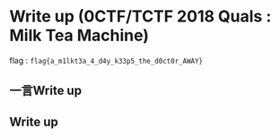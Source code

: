 # Write up (0CTF/TCTF 2018 Quals : Milk Tea Machine)

flag : `flag{a_m1lkt3a_4_d4y_k33p5_the_d0ct0r_AWAY}`

## 一言Write up

## Write up


